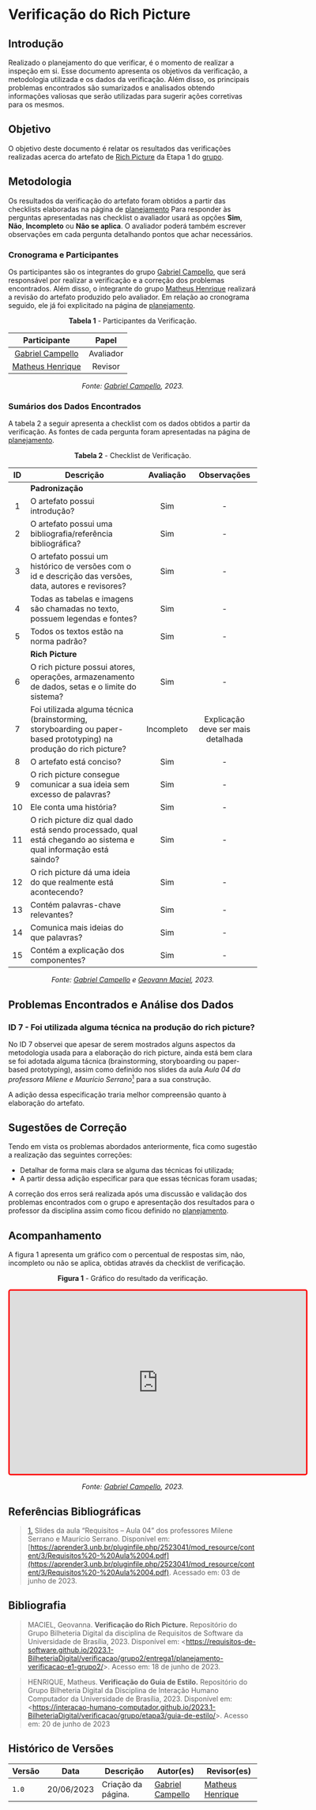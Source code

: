 # Verificação do Rich Picture

## Introdução

Realizado o planejamento do que verificar, é o momento de realizar a inspeção em si. Esse documento apresenta os objetivos da verificação, a metodologia utilizada e os dados da verificação. Além disso, os principais problemas encontrados são sumarizados e analisados obtendo informações valiosas que serão utilizadas para sugerir ações corretivas para os mesmos.

## Objetivo

O objetivo deste documento é relatar os resultados das verificações realizadas acerca do artefato de [Rich Picture](https://requisitos-de-software.github.io/2023.1-BilheteriaDigital/rastreabilidade/rich_picture/) da Etapa 1 do [grupo](https://github.com/Interacao-Humano-Computador/2023.1-BilheteriaDigital).

## Metodologia

Os resultados da verificação do artefato foram obtidos a partir das checklists elaboradas na página de [planejamento](../entrega1/planejamento-verificacao-e1-grupo.md) Para responder às perguntas apresentadas nas checklist o avaliador usará as opções **Sim**, **Não**, **Incompleto** ou **Não se aplica**. O avaliador poderá também escrever observações em cada pergunta detalhando pontos que achar necessários.

### Cronograma e Participantes

Os participantes são os integrantes do grupo [Gabriel Campello](https://github.com/G16C), que será responsável por realizar a verificação e a correção dos problemas encontrados. Além disso, o integrante do grupo [Matheus Henrique](https://github.com/mathonaut) realizará a revisão do artefato produzido pelo avaliador. Em relação ao cronograma seguido, ele já foi explicitado na página de [planejamento](../entrega1/planejamento-verificacao-e1-grupo.md).

<center>

**Tabela 1** - Participantes da Verificação.

|                   Participante                   |   Papel   |
| :----------------------------------------------: | :-------: |
|  [Gabriel Campello](ttps://github.com/G16C)| Avaliador |
| [Matheus Henrique](https://github.com/mathonaut) |  Revisor  |

_Fonte: [Gabriel Campello](https://github.com/G16C), 2023._

</center>

### Sumários dos Dados Encontrados

A tabela 2 a seguir apresenta a checklist com os dados obtidos a partir da verificação. As fontes de cada pergunta foram apresentadas na página de [planejamento](../entrega1/planejamento-verificacao-e1-grupo.md).

<center>

**Tabela 2** - Checklist de Verificação.

|  ID  | Descrição | Avaliação  | Observações |
| :--: | ------------------------------------------------------------------------------------------------------ | :--------: | :---------------------------------------: |
|      | **Padronização**                                                                                       |
|  1  | O artefato possui introdução? | Sim | - |
|  2  | O artefato possui uma bibliografia/referência bibliográfica? | Sim | - |
|  3  | O artefato possui um histórico de versões com o id e descrição das versões, data, autores e revisores? | Sim | - |
|  4  | Todas as tabelas e imagens são chamadas no texto, possuem legendas e fontes? | Sim | - |
|  5  | Todos os textos estão na norma padrão? | Sim | - | 
| | **Rich Picture** |
| 6 | O rich picture possui atores, operações, armazenamento de dados, setas e o limite do sistema?  | Sim | - |
| 7 | Foi utilizada alguma técnica (brainstorming, storyboarding ou paper-based prototyping) na produção do rich picture?| Incompleto | Explicação deve ser mais detalhada |
| 8 | O artefato está conciso? | Sim | - |
| 9 | O rich picture consegue comunicar a sua ideia sem excesso de palavras? | Sim | - |
| 10 | Ele conta uma história?  | Sim | - |
| 11 | O rich picture diz qual dado está sendo processado, qual está chegando ao sistema e qual informação está saindo?   | Sim | - |
| 12 | O rich picture dá uma ideia do que realmente está acontecendo?  | Sim | - |
| 13 | Contém palavras-chave relevantes? | Sim | - |
| 14 | Comunica mais ideias do que palavras?  | Sim | - |
| 15 | Contém a explicação dos componentes?  | Sim | - |                                         

_Fonte: [Gabriel Campello](https://github.com/G16C) e [Geovann Maciel](https://github.com/manuziny), 2023._

</center>

## Problemas Encontrados e Análise dos Dados

### ID 7 - Foi utilizada alguma técnica na produção do rich picture?

No ID 7 observei que apesar de serem mostrados alguns aspectos da metodologia usada para a elaboração do rich picture, ainda está bem clara se foi adotada alguma tácnica (brainstorming, storyboarding ou paper-based prototyping), assim como definido nos slides da aula _Aula 04 da professora Milene e Maurício Serrano_<a id=anchor_1 href="#REF1"><sup>1</sup></a> para a sua construção.   

A adição dessa especificação traria melhor compreensão quanto à elaboração do artefato. 

## Sugestões de Correção

Tendo em vista os problemas abordados anteriormente, fica como sugestão a realização das seguintes correções:

- Detalhar de forma mais clara se alguma das técnicas foi utilizada;
- A partir dessa adição especificar para que essas técnicas foram usadas;

A correção dos erros será realizada após uma discussão e validação dos problemas encontrados com o grupo e apresentação dos resultados para o professor da disciplina assim como ficou definido no [planejamento](../entrega1/planejamento-verificacao-e1-grupo.md).

## Acompanhamento

A figura 1 apresenta um gráfico com o percentual de respostas sim, não, incompleto ou não se aplica, obtidas através da checklist de verificação.

<center>

**Figura 1** - Gráfico do resultado da verificação.

<iframe style="border-radius: 5px; border:3px solid red" width="600" height="371" seamless frameborder="0" scrolling="no" src="https://docs.google.com/spreadsheets/d/e/2PACX-1vS9WdDDy1_irqWIEXqr5sZeNEzN6WcuhfhOIFLuF9ppC0jHZqxNv-F6YKBTTAt3vq2UOUFXr3eELfXS/pubchart?oid=55592912&amp;format=interactive"></iframe>

_Fonte: [Gabriel Campello](https://github.com/G16C), 2023._

</center>

## Referências Bibliográficas

> <a id="REF1" href="#anchor_1">1.</a> Slides da aula “Requisitos – Aula 04” dos professores Milene Serrano e Maurício Serrano. Disponível em: [https://aprender3.unb.br/pluginfile.php/2523041/mod_resource/content/3/Requisitos%20-%20Aula%2004.pdf](https://aprender3.unb.br/pluginfile.php/2523041/mod_resource/content/3/Requisitos%20-%20Aula%2004.pdf). Acessado em: 03 de junho de 2023.

## Bibliografia

> MACIEL, Geovanna. **Verificação do Rich Picture.** Repositório do Grupo Bilheteria Digital da disciplina de Requisitos de Software da Universidade de Brasília, 2023. Disponível em: <<https://requisitos-de-software.github.io/2023.1-BilheteriaDigital/verificacao/grupo2/entrega1/planejamento-verificacao-e1-grupo2/>>. Acesso em: 18 de junho de 2023.

> HENRIQUE, Matheus. **Verificação do Guia de Estilo.** Repositório do Grupo Bilheteria Digital da Disciplina de Interação Humano Computador da Universidade de Brasília, 2023. Disponível em: <<https://interacao-humano-computador.github.io/2023.1-BilheteriaDigital/verificacao/grupo/etapa3/guia-de-estilo/>>. Acesso em: 20 de junho de 2023

## Histórico de Versões

| Versão | Data       | Descrição          | Autor(es)                                        | Revisor(es)                                      |
| ------ | ---------- | ------------------ | ------------------------------------------------ | ------------------------------------------------ |
| `1.0`  | 20/06/2023 | Criação da página. | [Gabriel Campello](https://github.com/G16C) |  [Matheus Henrique](https://github.com/mathonaut)|
